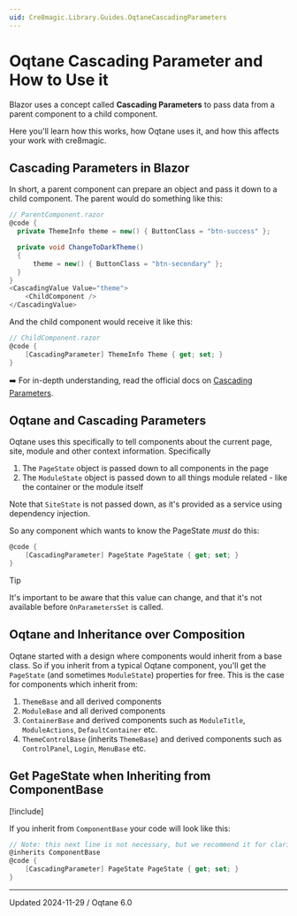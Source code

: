 ```yaml
---
uid: Cre8magic.Library.Guides.OqtaneCascadingParameters
---
```


# Oqtane Cascading Parameter and How to Use it

Blazor uses a concept called **Cascading Parameters** to pass data from a parent component to a child component.

Here you'll learn how this works, how Oqtane uses it, and how this affects your work with cre8magic.

## Cascading Parameters in Blazor

In short, a parent component can prepare an object and pass it down to a child component.
The parent would do something like this:

```csharp
// ParentComponent.razor
@code {
  private ThemeInfo theme = new() { ButtonClass = "btn-success" };

  private void ChangeToDarkTheme()
  {
      theme = new() { ButtonClass = "btn-secondary" };
  }
}
<CascadingValue Value="theme">
    <ChildComponent />
</CascadingValue>
```

And the child component would receive it like this:

```csharp
// ChildComponent.razor
@code {
    [CascadingParameter] ThemeInfo Theme { get; set; }
}
```

➡️ For in-depth understanding, read the official docs on [Cascading Parameters](https://learn.microsoft.com/en-us/aspnet/core/blazor/components/cascading-values-and-parameters).


## Oqtane and Cascading Parameters

Oqtane uses this specifically to tell components about the current page, site, module and other context information.
Specifically

1. The `PageState` object is passed down to all components in the page
1. The `ModuleState` object is passed down to all things module related - like the container or the module itself

Note that `SiteState` is not passed down, as it's provided as a service using dependency injection.

So any component which wants to know the PageState _must_ do this:

```csharp
@code {
    [CascadingParameter] PageState PageState { get; set; }
}
```

> [!TIP]
> It's important to be aware that this value can change,
> and that it's not available before `OnParametersSet` is called.

## Oqtane and Inheritance over Composition

Oqtane started with a design where components would inherit from a base class.
So if you inherit from a typical Oqtane component, you'll get the `PageState` (and sometimes `ModuleState`) properties for free.
This is the case for components which inherit from:

1. `ThemeBase` and all derived components
1. `ModuleBase` and all derived components
1. `ContainerBase` and derived components such as `ModuleTitle`, `ModuleActions`, `DefaultContainer` etc.
1. `ThemeControlBase` (inherits `ThemeBase`) and derived components such as `ControlPanel`, `Login`, `MenuBase` etc.

## Get PageState when Inheriting from ComponentBase

[!include[](../shared/do-inherit-from-componentbase.md)]

If you inherit from `ComponentBase` your code will look like this:

```csharp
// Note: this next line is not necessary, but we recommend it for clarity
@inherits ComponentBase
@code {
    [CascadingParameter] PageState PageState { get; set; }
}
```

---

Updated 2024-11-29 / Oqtane 6.0
